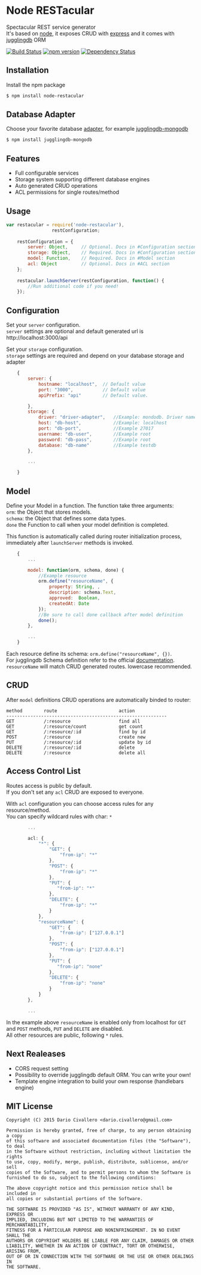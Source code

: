 # Node RESTacular

Spectacular REST service generator<br>
It's based on [node](http://nodejs.org), it exposes CRUD with [express](http://expressjs.com) and it comes with [jugglingdb](http://jugglingdb.co) ORM

[![Build Status](https://travis-ci.org/civa86/node-restacular.svg?branch=master)](https://travis-ci.org/civa86/node-restacular)
[![npm version](https://badge.fury.io/js/node-restacular.svg)](http://badge.fury.io/js/node-restacular)
[![Dependency Status](https://david-dm.org/civa86/node-restacular.svg)](https://david-dm.org/civa86/node-restacular)

## Installation

Install the npm package
```bash
$ npm install node-restacular
```

## Database Adapter

Choose your favorite database [adapter](http://jugglingdb.co/#ADAPTERS), for example [jugglingdb-mongodb](https://github.com/jugglingdb/mongodb-adapter)

```bash
$ npm install jugglingdb-mongodb
```

## Features

*	Full configurable services
*	Storage system supporting different database engines
*	Auto generated CRUD operations
*	ACL permissions for single routes/method

## Usage
```javascript
var restacular = require('node-restacular'),
           		 restConfiguration;
	
    restConfiguration = {
        server: Object, 	// Optional. Docs in #Configuration section
       	storage: Object,    // Required. Docs in #Configuration section
        model: Function,    // Required. Docs in #Model section
        acl: Object		    // Optional. Docs in #ACL section
    };
    
    restacular.launchServer(restConfiguration, function() {
        //Run additional code if you need!
    });
```

## Configuration

Set your `server`  configuration.<br> 
`server` settings are optional and default generated url is http://localhost:3000/api

Set your `storage` configuration.<br>
`storage` settings are required and depend on your database storage and adapter

```javascript
	{
		server: {
			hostname: "localhost", 	// Default value
			port: "3000", 			// Default value
			apiPrefix: "api"		// Default value.   

		},
		storage: { 
			driver: "driver-adapter", 	//Example: mondodb. Driver name based on your db adapter. 
	        host: "db-host",			//Example: localhost
	        port: "db-port",			//Example 27017
	        username: "db-user",		//Example root
	        password: "db-pass",		//Example root
	        database: "db-name"			//Example testdb
		},

		...

	}
```

## Model

Define your Model in a function. The function take three arguments:<br>
`orm`: the Object that stores models.<br>
`schema`: the Object that defines some data types.<br>
`done` the Function to call when your model definition is completed.<br>

This function is automatically called during router initialization process, immediately after `launchServer` methods is invoked.<br>

```javascript
    {
        ...

        model: function(orm, schema, done) {
            //Example resource
            orm.define("resourceName", {
                property: String, ,
                description: schema.Text,
                approved:  Boolean,
                createdAt: Date
            });
            //Be sure to call done callback after model definition
            done(); 
        },

        ... 
    }
``` 
Each resource define its schema: `orm.define("resourceName", {})`.<br>
For jugglingdb Schema definition refer to the official [documentation](http://jugglingdb.co/schema.3.html).<br>
`resourceName` will match CRUD generated routes. lowercase recommended.

## CRUD

After `model` definitions CRUD operations are automatically binded to router:

```
method        route                       action 
------------------------------------------------------------
GET           /:resource                  find all
GET           /:resource/count            get count
GET           /:resource/:id              find by id       
POST          /:resource                  create new   
PUT           /:resource/:id              update by id      
DELETE        /:resource/:id              delete
DELETE        /:resource                  delete all 
```

## Access Control List

Routes access is public by default.<br>
If you don't set any `acl` CRUD are exposed to everyone.

With `acl` configuration you can choose access rules for any resource/method.<br>
You can specify wildcard rules with char: `*`

```javascript
        ...

        acl: {
            "*": {
                "GET": {
                    "from-ip": "*" 
                },
                "POST": {
                    "from-ip": "*"
                },
                "PUT": {
                   "from-ip": "*"
                },
                "DELETE": {
                    "from-ip": "*"
                }
            },
            "resourceName": {
                "GET": {
                    "from-ip": ["127.0.0.1"] 
                },
                "POST": {
                    "from-ip": ["127.0.0.1"]
                },
                "PUT": {
                   "from-ip": "none"
                },
                "DELETE": {
                    "from-ip": "none"
                } 
            }
        }, 

        ...

```

In the example above `resourceName` is enabled only from localhost for `GET` and `POST` methods, `PUT` and `DELETE` are disabled.<br>
All other resources are public, following `*` rules.

## Next Realeases

*   CORS request setting
*   Possibility to override jugglingdb default ORM. You can write your own!
*   Template engine integration to build your own response (handlebars engine) 

## MIT License

```text
Copyright (C) 2015 Dario Civallero <dario.civallero@gmail.com>

Permission is hereby granted, free of charge, to any person obtaining a copy
of this software and associated documentation files (the "Software"), to deal
in the Software without restriction, including without limitation the rights
to use, copy, modify, merge, publish, distribute, sublicense, and/or sell
copies of the Software, and to permit persons to whom the Software is
furnished to do so, subject to the following conditions:

The above copyright notice and this permission notice shall be included in
all copies or substantial portions of the Software.

THE SOFTWARE IS PROVIDED "AS IS", WITHOUT WARRANTY OF ANY KIND, EXPRESS OR
IMPLIED, INCLUDING BUT NOT LIMITED TO THE WARRANTIES OF MERCHANTABILITY,
FITNESS FOR A PARTICULAR PURPOSE AND NONINFRINGEMENT. IN NO EVENT SHALL THE
AUTHORS OR COPYRIGHT HOLDERS BE LIABLE FOR ANY CLAIM, DAMAGES OR OTHER
LIABILITY, WHETHER IN AN ACTION OF CONTRACT, TORT OR OTHERWISE, ARISING FROM,
OUT OF OR IN CONNECTION WITH THE SOFTWARE OR THE USE OR OTHER DEALINGS IN
THE SOFTWARE.
```


